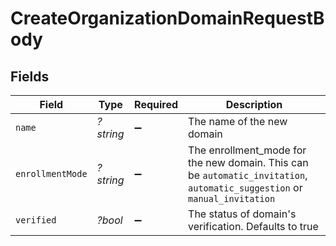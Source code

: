 # CreateOrganizationDomainRequestBody


## Fields

| Field                                                                                                                     | Type                                                                                                                      | Required                                                                                                                  | Description                                                                                                               |
| ------------------------------------------------------------------------------------------------------------------------- | ------------------------------------------------------------------------------------------------------------------------- | ------------------------------------------------------------------------------------------------------------------------- | ------------------------------------------------------------------------------------------------------------------------- |
| `name`                                                                                                                    | *?string*                                                                                                                 | :heavy_minus_sign:                                                                                                        | The name of the new domain                                                                                                |
| `enrollmentMode`                                                                                                          | *?string*                                                                                                                 | :heavy_minus_sign:                                                                                                        | The enrollment_mode for the new domain. This can be `automatic_invitation`, `automatic_suggestion` or `manual_invitation` |
| `verified`                                                                                                                | *?bool*                                                                                                                   | :heavy_minus_sign:                                                                                                        | The status of domain's verification. Defaults to true                                                                     |